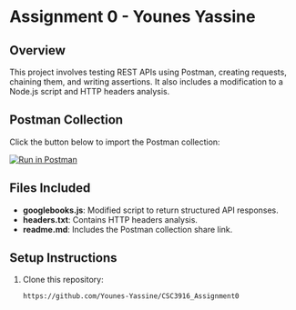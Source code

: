 # Assignment 0 - Younes Yassine

## Overview
This project involves testing REST APIs using Postman, creating requests, chaining them, and writing assertions. It also includes a modification to a Node.js script and HTTP headers analysis.

## Postman Collection
Click the button below to import the Postman collection:

[![Run in Postman](https://run.pstmn.io/button.svg)](https://documenter.getpostman.com/view/38973044/2sAYX3r3rD)

## Files Included
- **googlebooks.js**: Modified script to return structured API responses.
- **headers.txt**: Contains HTTP headers analysis.
- **readme.md**: Includes the Postman collection share link.

## Setup Instructions
1. Clone this repository:
   ```sh
   https://github.com/Younes-Yassine/CSC3916_Assignment0

